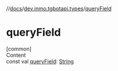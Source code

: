 //[docs](../../index.md)/[dev.inmo.tgbotapi.types](index.md)/[queryField](query-field.md)



# queryField  
[common]  
Content  
const val [queryField](query-field.md): [String](https://kotlinlang.org/api/latest/jvm/stdlib/kotlin/-string/index.html)  




